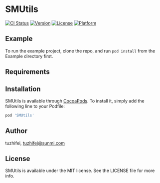 # SMUtils

[![CI Status](https://img.shields.io/travis/tuzhifei/SMUtils.svg?style=flat)](https://travis-ci.org/tuzhifei/SMUtils)
[![Version](https://img.shields.io/cocoapods/v/SMUtils.svg?style=flat)](https://cocoapods.org/pods/SMUtils)
[![License](https://img.shields.io/cocoapods/l/SMUtils.svg?style=flat)](https://cocoapods.org/pods/SMUtils)
[![Platform](https://img.shields.io/cocoapods/p/SMUtils.svg?style=flat)](https://cocoapods.org/pods/SMUtils)

## Example

To run the example project, clone the repo, and run `pod install` from the Example directory first.

## Requirements

## Installation

SMUtils is available through [CocoaPods](https://cocoapods.org). To install
it, simply add the following line to your Podfile:

```ruby
pod 'SMUtils'
```

## Author

tuzhifei, tuzhifei@sunmi.com

## License

SMUtils is available under the MIT license. See the LICENSE file for more info.
